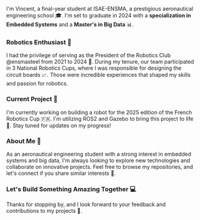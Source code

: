I'm Vincent, a final-year student at ISAE-ENSMA, a prestigious aeronautical engineering school 🎓. I'm set to graduate in 2024 with a **specialization in Embedded Systems** and a **Master's in Big Data** 📊.

### Robotics Enthusiast 🤖

I had the privilege of serving as the President of the Robotics Club @ensmasteel from 2021 to 2024 🎉. During my tenure, our team participated in 3 National Robotics Cups, where I was responsible for designing the circuit boards 📈. Those were incredible experiences that shaped my skills and passion for robotics.

### Current Project 🚧

I'm currently working on building a robot for the 2025 edition of the French Robotics Cup 🇫🇷. I'm utilizing ROS2 and Gazebo to bring this project to life 🤩. Stay tuned for updates on my progress!

### About Me 👋

As an aeronautical engineering student with a strong interest in embedded systems and big data, I'm always looking to explore new technologies and collaborate on innovative projects. Feel free to browse my repositories, and let's connect if you share similar interests 🤝.

### Let's Build Something Amazing Together 💻
Thanks for stopping by, and I look forward to your feedback and contributions to my projects 🙏.

<!--
**VincidaB/VincidaB** is a ✨ _special_ ✨ repository because its `README.md` (this file) appears on your GitHub profile.

Here are some ideas to get you started:

- 🔭 I’m currently working on ...
- 🌱 I’m currently learning ...
- 👯 I’m looking to collaborate on ...
- 🤔 I’m looking for help with ...
- 💬 Ask me about ...
- 📫 How to reach me: ...
- 😄 Pronouns: ...
- ⚡ Fun fact: ...
-->
